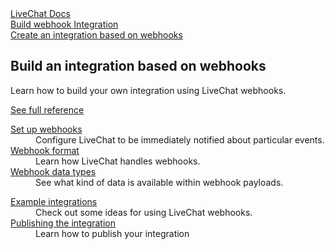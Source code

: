 <section class="docs-full-desc light">
	<div class="content">
		<div class="content-column">
			<div class="docs-covers">
				<a href="/build-integration" class="docs-cover violet" data-color="#9473dd">
					<div class="docs-cover-header">LiveChat Docs</div>
					<div class="docs-cover-title">Build webhook <span class="docs-cover-underline">Integration</span></div>
					<div class="docs-cover-subtitle">Create an integration based on webhooks</div>
				</a>
				<div class="docs-cover-intro">
					<h2>Build an integration based on webhooks</h2>
					<p>Learn how to build your own integration using LiveChat webhooks. </p>
					<a href="/build-integration/" class="cta violet">See full reference</a>
				</div>
			</div>
		</div>
		<div class="content-column">
			<div class="docs-covers">
				<dl class="docs-sections violet">
					<dt><a href="/build-integration/#webhooks">Set up webhooks</a></dt>
					<dd>Configure LiveChat to be immediately notified about particular events.</dd>
					<dt><a href="/build-integration/#webhook-format">Webhook format</a></dt>
					<dd>Learn how LiveChat handles webhooks.</dd>
					<dt><a href="/build-integration/#webhook-data-types">Webhook data types</a></dt>
					<dd>See what kind of data is available within webhook payloads.</dd>
				</dl>
				<dl class="docs-sections violet">
					<dt><a href="/build-integration/#example-integrations">Example integrations</a></dt>
					<dd>Check out some ideas for using LiveChat webhooks.</dd>
					<dt><a href="/build-integration/#publish-your-integration">Publishing the integration</a></dt>
					<dd>Learn how to publish your integration</dd>
				</dl>
			</div>
		</div>
	</div>
</section>
